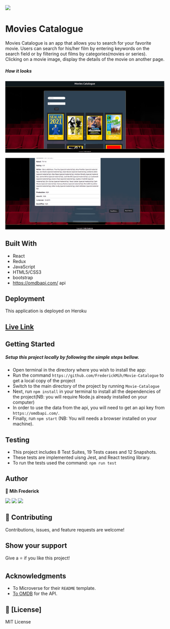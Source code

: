 ![](https://img.shields.io/badge/Microverse-blueviolet)

# Movies Catalogue

Movies Catalogue is an app that allows you to search for your favorite movie. Users can search for his/her film by entering keywords on the search field or by filtering out films by categories(movies or series). Clicking on a movie image, display the details of the movie on another page.

##### How it looks

![](./src/assets/screenshot.png)

![](./src/assets/screenshot2.png)

## Built With

* React
* Redux
* JavaScript
* HTML5/CSS3
* bootstrap
* https://omdbapi.com/ api

## Deployment

This application is deployed on Heroku

## [Live Link](https://fred-movie-app.herokuapp.com/)

## Getting Started

##### Setup this project locally by following the simple steps bellow.

* Open terminal in the directory where you wish to install the app:
* Run the command `https://github.com/FrederickMih/Movie-Catalogue` to get a local copy of the project
* Switch to the main directory of the project by running `Movie-Catalogue`
* Next, run `npm install` in your terminal to install all the dependencies of the project(NB: you will require Node.js already installed on your computer)
* In order to use the data from the api, you will need to get an api key from `https://omdbapi.com/`.
* Finally, run `npm start` (NB: You will needs a browser installed on your machine).

## Testing

* This project includes 8 Test Suites, 19 Tests cases and 12 Snapshots.
* These tests are implemented uisng Jest, and React testing library.
* To run the tests used the command: `npm run test`

## Author

👤 **Mih Frederick**

[![](https://img.shields.io/badge/GitHub-100000?style=for-the-badge&logo=github&logoColor=white)](https://github.com/FrederickMih)
[![](https://img.shields.io/badge/LinkedIn-0077B5?style=for-the-badge&logo=linkedin&logoColor=white)](https://www.linkedin.com/in/frederick-mih/)
[![](https://img.shields.io/badge/Twitter-1DA1F2?style=for-the-badge&logo=twitter&logoColor=white)](https://twitter.com/MihFrederick)

## 🤝 Contributing

Contributions, issues, and feature requests are welcome!

## Show your support

Give a ⭐️ if you like this project!

## Acknowledgments

* To Microverse for their `README` template.
* [To OMDB](https://omdbapi.com/) for the API.

## 📝 [License]

MIT License
